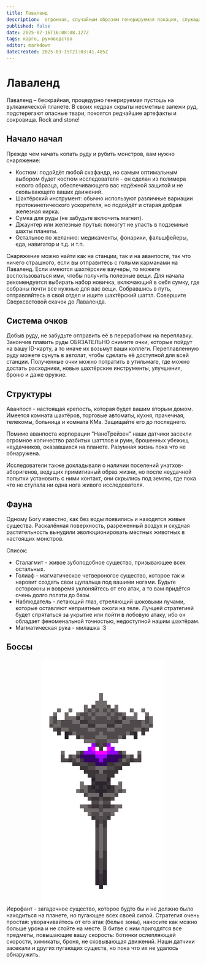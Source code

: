 ```yaml
---
title: Лаваленд
description:  огромная, случайным образом генерируемая локация, служащая в качестве шахты. Содержит в себе огромное множество различных руд, враждебной фауны, редких предметов и сокровищ и возможные локации для спавна игроков на гост-роли.
published: false
date: 2025-07-16T16:08:08.127Z
tags: карго, руководство
editor: markdown
dateCreated: 2025-03-15T21:03:41.485Z
---
```


# Лаваленд
Лаваленд – бескрайная, процедурно генерируемая пустошь на вулканической планете. В своих недрах скрыты несметные залежи руд, подстерегают опасные твари, покоятся редчайшие артефакты и сокровища. Rock and stone! 

## Начало начал
Прежде чем начать копать руду и рубить монстров, вам нужно снаряжение:
- Костюм: подойдёт любой скафандр, но самым оптимальным выбором будет костюм исследователя - он сделан из полимера нового образца, обеспечивающего вас надёжной защитой и не сковывающего ваших движений.
- Шахтёрский инструмент: обычно используют различные вариации протокинетического ускорителя, но подойдёт и старая добрая железная кирка.
- Сумка для руды (не забудьте включить магнит).
- Джаунтер или железные прутья: помогут не упасть в подземные шахты планеты.
- Остальное по желанию: медикаменты, фонарики, фальшфейеры, еда, навигатор и т.д. и т.п.

Снаряжение можно найти как на станции, так и на аванпосте, так что ничего страшного, если вы отправитесь с голыми карманами на Лаваленд.
Если имеются шахтёрские ваучеры, то можете воспользоваться ими, чтобы получить полезные вещи. Для начала рекомендуется выбирать набор новичка, включающий в себя сумку, где собраны почти все нужные для вас вещи.
Собравшись в путь, отправляйтесь в свой отдел и ищите шахтёрский шаттл. Совершите Сверхсветовой скачок до Лаваленда.

## Система очков
Добыв руду, не забудьте отправить её в переработчик на переплавку. Закончив плавить руды ОБЯЗАТЕЛЬНО снимите очки, которые пойдут на вашу ID-карту, а то иначе их возьмут ваши коллеги. Переплавленную руду можете сунуть в автолат, чтобы сделать её доступной для всей станции.
Полученные очки можно потратить в утильмаге, где можно достать расходники, новые шахтёрские инструменты, улучшения, броню и даже оружие.

## Структуры
Аванпост - настоящая крепость, которая будет вашим вторым домом. Имеется комната шахтёров, торговые автоматы, кухня, прачечная, телекомы, больница и комната КМа. Защищайте его до последнего.

Помимо аванпоста корпорации "НаноТрейзен" наши датчики засекли огромное количество разбитых шаттлов и руин, брошенных убежищ неудачников, оказавшихся на планете. Разумная жизнь пока что не обнаружена.

Исследователи также докладывали о наличии поселений унатхов-аборигенов, ведущих примитивный образ жизни, но после неудачной попытки установить с ними контакт, они скрылись под землю, где пока что не ступала ни одна нога живого исследователя.

## Фауна
Одному Богу известно, как без воды появились и находятся живые существа. Раскалённая поверхность, разреженный воздух и скудная растительность вынудили эволюционировать местных животных в настоящих монстров.

Список:
- Сталагмит - живое зубоподобное существо, призывающее всех остальных.
- Голиаф - магматическое четвероногое существо, которое так и наровит создать свои щупальца под вашими ногами. Будьте осторожны и вовремя уклоняйтесь от его атак, а то вам придётся очень долго ползти до базы.
- Наблюдатель - летающий глаз, стреляющий шоковыми лучами, которые оставляют неприятные ожоги на теле. Лучшей стратегией будет спрятаться за укрытие или пойти в лобовую атаку, ибо он обладает феноменальной точностью, недоступной нашим шахтёрам.
- Магматическая рука - милашка :3

## Боссы
<center><img src="/guides/supply/lavaland/hierophant_1.png" alt="Иерофант"></center>
Иерофант - загадочное существо, которое будто бы и не должно было находиться на планете, но пугающее всех своей силой.
Стратегия очень простая: уворачивайтесь от его атак (белые зоны), наносите как можно больше урона и не стойте на месте. В битве с ним пригодятся все предметы, повышающие вашу скорость: ботинки ослепляющей скорости, химикаты, броня, не сковывающая движений.
Наши датчики засекали и других пугающих существ, но пока что их не удалось обнаружить.